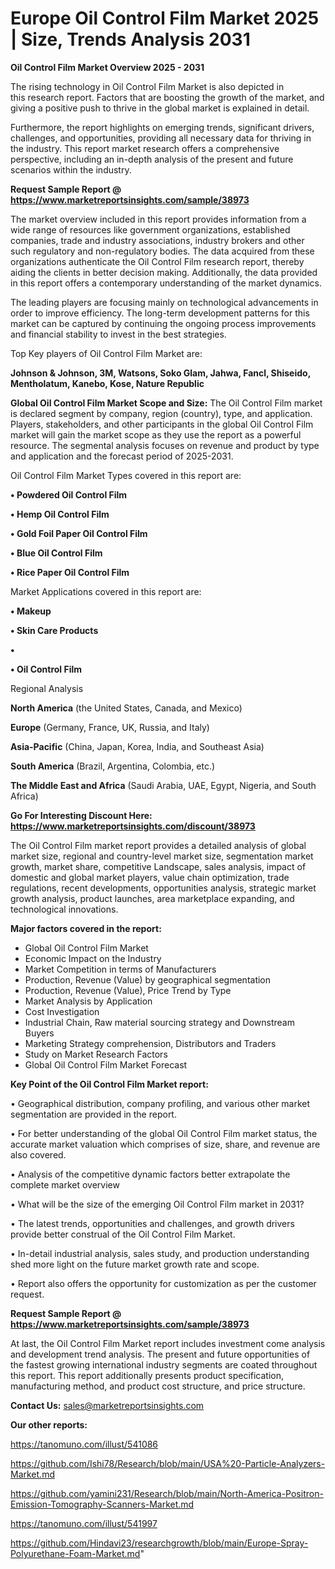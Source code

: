 # Europe Oil Control Film Market 2025 | Size, Trends Analysis 2031

<Strong> Oil Control Film Market Overview 2025 - 2031</strong>

The rising technology in Oil Control Film Market is also depicted in this research report. Factors that are boosting the growth of the market, and giving a positive push to thrive in the global market is explained in detail.

Furthermore, the report highlights on emerging trends, significant drivers, challenges, and opportunities, providing all necessary data for thriving in the industry. This report market research offers a comprehensive perspective, including an in-depth analysis of the present and future scenarios within the industry.

<strong>Request Sample Report @ <a href=https://www.marketreportsinsights.com/sample/38973>https://www.marketreportsinsights.com/sample/38973</a></strong>

The market overview included in this report provides information from a wide range of resources like government organizations, established companies, trade and industry associations, industry brokers and other such regulatory and non-regulatory bodies. The data acquired from these organizations authenticate the Oil Control Film research report, thereby aiding the clients in better decision making. Additionally, the data provided in this report offers a contemporary understanding of the market dynamics.

The leading players are focusing mainly on technological advancements in order to improve efficiency. The long-term development patterns for this market can be captured by continuing the ongoing process improvements and financial stability to invest in the best strategies.

Top Key players of Oil Control Film Market are:

<strong>Johnson & Johnson, 3M, Watsons, Soko Glam, Jahwa, Fancl, Shiseido, Mentholatum, Kanebo, Kose, Nature Republic</strong>

<strong><b>Global Oil Control Film Market Scope and Size:</b></strong>
The Oil Control Film market is declared segment by company, region (country), type, and application. Players, stakeholders, and other participants in the global Oil Control Film market will gain the market scope as they use the report as a powerful resource. The segmental analysis focuses on revenue and product by type and application and the forecast period of 2025-2031.

Oil Control Film Market Types covered in this report are:

<strong>•  Powdered Oil Control Film

•  Hemp Oil Control Film

•  Gold Foil Paper Oil Control Film

•  Blue Oil Control Film

•  Rice Paper Oil Control Film</strong>

Market Applications covered in this report are:

<strong>•  Makeup

•  Skin Care Products

•  

•  Oil Control Film</strong> 

Regional Analysis

<strong>North America</strong> (the United States, Canada, and Mexico)

<strong>Europe</strong> (Germany, France, UK, Russia, and Italy)

<strong>Asia-Pacific</strong> (China, Japan, Korea, India, and Southeast Asia)

<strong>South America</strong> (Brazil, Argentina, Colombia, etc.)

<strong>The Middle East and Africa</strong> (Saudi Arabia, UAE, Egypt, Nigeria, and South Africa)

<strong>Go For Interesting Discount Here: <a href=https://www.marketreportsinsights.com/discount/38973>https://www.marketreportsinsights.com/discount/38973</a></strong>

The Oil Control Film market report provides a detailed analysis of global market size, regional and country-level market size, segmentation market growth, market share, competitive Landscape, sales analysis, impact of domestic and global market players, value chain optimization, trade regulations, recent developments, opportunities analysis, strategic market growth analysis, product launches, area marketplace expanding, and technological innovations.

<strong><b>Major factors covered in the report:</b></strong>
<ul>
  <li>Global Oil Control Film Market </li>
  <li>Economic Impact on the Industry</li>
  <li>Market Competition in terms of Manufacturers</li>
  <li>Production, Revenue (Value) by geographical segmentation</li>
  <li>Production, Revenue (Value), Price Trend by Type</li>
  <li>Market Analysis by Application</li>
  <li>Cost Investigation</li>
  <li>Industrial Chain, Raw material sourcing strategy and Downstream Buyers</li>
  <li>Marketing Strategy comprehension, Distributors and Traders</li>
  <li>Study on Market Research Factors</li>
  <li>Global Oil Control Film Market Forecast</li>
</ul>

<strong><b>Key Point of the Oil Control Film Market report:</b></strong>

• Geographical distribution, company profiling, and various other market segmentation are provided in the report.

• For better understanding of the global Oil Control Film market status, the accurate market valuation which comprises of size, share, and revenue are also covered.

• Analysis of the competitive dynamic factors better extrapolate the complete market overview

• What will be the size of the emerging Oil Control Film market in 2031?

• The latest trends, opportunities and challenges, and growth drivers provide better construal of the Oil Control Film Market.

• In-detail industrial analysis, sales study, and production understanding shed more light on the future market growth rate and scope.

• Report also offers the opportunity for customization as per the customer request.

<strong>Request Sample Report @ <a href=https://www.marketreportsinsights.com/sample/38973>https://www.marketreportsinsights.com/sample/38973</a></strong>

At last, the Oil Control Film Market report includes investment come analysis and development trend analysis. The present and future opportunities of the fastest growing international industry segments are coated throughout this report. This report additionally presents product specification, manufacturing method, and product cost structure, and price structure.

<strong>Contact Us:</strong>
sales@marketreportsinsights.com

<strong>Our other reports:</strong>

<a href=https://tanomuno.com/illust/541086>https://tanomuno.com/illust/541086</a>

<a href=https://github.com/Ishi78/Research/blob/main/USA%20-Particle-Analyzers-Market.md>https://github.com/Ishi78/Research/blob/main/USA%20-Particle-Analyzers-Market.md</a>

<a href=https://github.com/yamini231/Research/blob/main/North-America-Positron-Emission-Tomography-Scanners-Market.md>https://github.com/yamini231/Research/blob/main/North-America-Positron-Emission-Tomography-Scanners-Market.md</a>

<a href=https://tanomuno.com/illust/541997>https://tanomuno.com/illust/541997</a>

<a href=https://github.com/Hindavi23/researchgrowth/blob/main/Europe-Spray-Polyurethane-Foam-Market.md>https://github.com/Hindavi23/researchgrowth/blob/main/Europe-Spray-Polyurethane-Foam-Market.md</a>"
